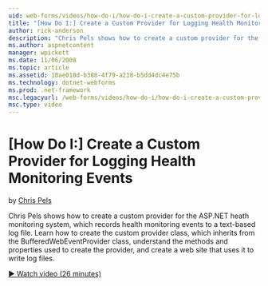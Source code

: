 ```yaml
---
uid: web-forms/videos/how-do-i/how-do-i-create-a-custom-provider-for-logging-health-monitoring-events
title: "[How Do I:] Create a Custom Provider for Logging Health Monitoring Events | Microsoft Docs"
author: rick-anderson
description: "Chris Pels shows how to create a custom provider for the ASP.NET heath monitoring system, which records health monitoring events to a text-based log file. Le..."
ms.author: aspnetcontent
manager: wpickett
ms.date: 11/06/2008
ms.topic: article
ms.assetid: 18ae018d-b388-4f79-a218-b5dd4dc4e75b
ms.technology: dotnet-webforms
ms.prod: .net-framework
msc.legacyurl: /web-forms/videos/how-do-i/how-do-i-create-a-custom-provider-for-logging-health-monitoring-events
msc.type: video
---
```

[How Do I:] Create a Custom Provider for Logging Health Monitoring Events
====================
by [Chris Pels](https://twitter.com/chrispels)

Chris Pels shows how to create a custom provider for the ASP.NET heath monitoring system, which records health monitoring events to a text-based log file. Learn how to create the custom provider class, which inherits from the BufferedWebEventProvider class, understand the methods and properties used to create the provider, and create a web site that uses it to write log files.

[&#9654; Watch video (26 minutes)](https://channel9.msdn.com/Blogs/ASP-NET-Site-Videos/how-do-i-create-a-custom-provider-for-logging-health-monitoring-events)